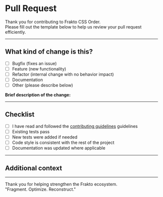 # Pull Request

Thank you for contributing to Frakto CSS Order.  
Please fill out the template below to help us review your pull request efficiently.

---

## What kind of change is this?

- [ ] Bugfix (fixes an issue)
- [ ] Feature (new functionality)
- [ ] Refactor (internal change with no behavior impact)
- [ ] Documentation
- [ ] Other (please describe below)

**Brief description of the change:**

<!-- Write a short and clear summary of your change -->

---

## Checklist

- [ ] I have read and followed the [contributing guidelines](./CONTRIBUTING.md) guidelines
- [ ] Existing tests pass
- [ ] New tests were added if needed
- [ ] Code style is consistent with the rest of the project
- [ ] Documentation was updated where applicable

---

## Additional context

<!-- Add any relevant details, issue links, or screenshots here -->

---

Thank you for helping strengthen the Frakto ecosystem.  
"Fragment. Optimize. Reconstruct."
